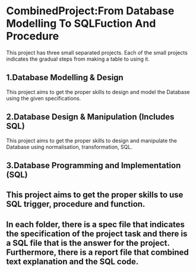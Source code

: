 <h1>CombinedProject:From Database Modelling To SQLFuction And Procedure</h1>
This project has three small separated projects. Each of the small projects indicates the gradual steps from making a table to using it.

<h2>1.Database Modelling & Design</h2>
This project aims to get the proper skills to design and model the Database using the given specifications.

<h2>2.Database Design & Manipulation (Includes SQL)</h2>
This project aims to get the proper skills to design and manipulate the Database using normalisation, transformation, SQL.

<h2>3.Database Programming and Implementation (SQL)<h2>
This project aims to get the proper skills to use SQL trigger, procedure and function.

<h2>In each folder, there is a spec file that indicates the specification of the project task and there is a SQL file that is the answer for the project. Furthermore, there is a report file that combined text explanation and the SQL code.</h2>

